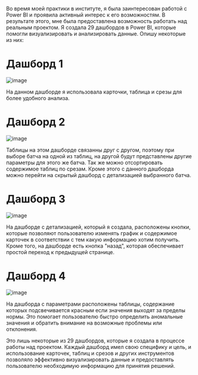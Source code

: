 Во время моей практики в институте, я была заинтересован работой с Power BI и проявила активный интерес к его возможностям. В результате этого, мне была предоставлена возможность работать над реальным проектом.
Я создала 29 дашбордов в Power BI, которые помогли визуализировать и анализировать данные.
Опишу некоторые из них:
# Дашборд 1
![image](https://github.com/VladlenaR/PowerBI_for_Mars/assets/112003418/7391851b-69b8-4879-9473-90a5e0242c3d)

На данном дашборде я использовала карточки, таблица и срезы для более удобного анализа.
# Дашборд 2
![image](https://github.com/VladlenaR/PowerBI_for_Mars/assets/112003418/c4163256-fd99-449b-be1b-f0129139f47e)

Таблицы на этом дашборде связанны друг с другом, поэтому при выборе батча на одной из таблиц, на другой будут представлены другие параметры для этого же батча. Так же можно отсортировать содержимое таблиц по срезам. Кроме этого с данного дашборда можно перейти на скрытый дашборд с детализацией выбранного батча.
# Дашборд 3
![image](https://github.com/VladlenaR/PowerBI_for_Mars/assets/112003418/0a834367-42bd-46c1-9bfe-878b85583f91)


На дашборде с детализацией, который я создала, расположены кнопки, которые позволяют пользователю изменять график и содержимое карточек в соответствии с тем какую информацию хотим получить. Кроме того, на дашборде есть кнопка "назад", которая обеспечивает простой переход к предыдущей странице.
# Дашборд 4
![image](https://github.com/VladlenaR/PowerBI_for_Mars/assets/112003418/68aa1e08-afed-4ee0-b9cd-4f98a69c40b9)

На дашборда с параметрами расположены таблицы, содержание которых подсвечивается красным если значения выходят за пределы нормы. Это помогает пользователю быстро определить аномальные значения и обратить внимание на возможные проблемы или отклонения.


Это лишь некоторые из 29 дашбордов, которые я создала в процессе работы над проектом. Каждый дашборд имел свою специфику и цель, и использование карточек, таблиц и срезов и других инструментов позволяло эффективно визуализировать данные и предоставлять пользователю необходимую информацию для принятия решений.





